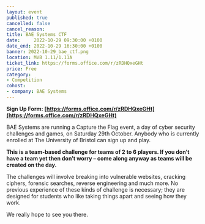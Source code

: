 ```yaml
---
layout: event
published: true
cancelled: false
cancel_reason:
title: BAE Systems CTF
date:     2022-10-29 09:30:00 +0100
date_end: 2022-10-29 16:30:00 +0100
banner: 2022-10-29_bae_ctf.png
location: MVB 1.11/1.11A
ticket_link: https://forms.office.com/r/zRDHQxeGHt
price: Free
category:
- Competition
cohost:
- company: BAE Systems
---
```


**Sign Up Form: [https://forms.office.com/r/zRDHQxeGHt](https://forms.office.com/r/zRDHQxeGHt)** 

BAE Systems are running a Capture the Flag event, a day of cyber security challenges and games, on Saturday 29th October. Anybody who is currently enrolled at The University of Bristol can sign up and play.

**This is a team-based challenge for teams of 2 to 6 players. If you don’t have a team yet then don’t worry – come along anyway as teams will be created on the day.**

The challenges will involve breaking into vulnerable websites, cracking ciphers, forensic searches, reverse engineering and much more. No previous experience of these kinds of challenge is necessary; they are designed for students who like taking things apart and seeing how they work.

We really hope to see you there.
